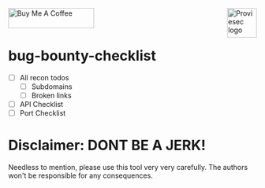 <a href="https://proviesec.org/">
    <img src="https://avatars.githubusercontent.com/u/92156402?s=400&u=7fe0dbb9085a37818ee8c2b061432a9a69cbff42&v=4" alt="Proviesec logo" title="Proviesec" align="right" height="60" />
</a>
<a href="https://www.buymeacoffee.com/proviesec" target="_blank"><img src="https://cdn.buymeacoffee.com/buttons/default-orange.png" alt="Buy Me A Coffee" height="41" width="174"></a>

# bug-bounty-checklist

- [ ] All recon todos 
  - [ ] Subdomains
  - [ ] Broken links
- [ ] API Checklist 
- [ ] Port Checklist 

# Disclaimer: DONT BE A JERK!
Needless to mention, please use this tool very very carefully. The authors won't be responsible for any consequences.
 
